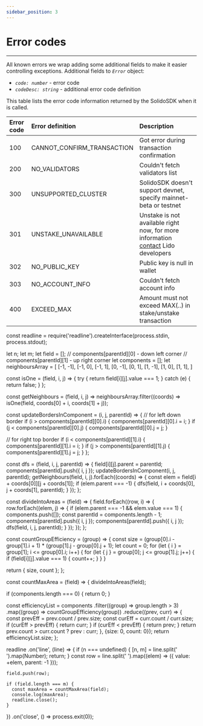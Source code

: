```yaml
---
sidebar_position: 3
---
```


# Error codes

---

All known errors we wrap adding some additional fields to make it easier controlling exceptions.
Additional fields to *`Error`* object:
- *`code: number`* - error code
- *`codeDesc: string`* - additional error code definition

This table lists the error code information returned by the SolidoSDK when it is called.

| Error code | Error definition           | Description                                                                          |
|:-----------|:---------------------------|:-------------------------------------------------------------------------------------|
| 100        | CANNOT_CONFIRM_TRANSACTION | Got error during transaction confirmation                                            |
| 200        | NO_VALIDATORS              | Couldn't fetch validators list                                                       |
| 300        | UNSUPPORTED_CLUSTER        | SolidoSDK doesn't support devnet, specify mainnet-beta or testnet                    |
| 301        | UNSTAKE_UNAVAILABLE        | Unstake is not available right now, for more information [contact](https://t.me/lidofinance) Lido developers |
| 302        | NO_PUBLIC_KEY              | Public key is null in wallet                                                         |
| 303        | NO_ACCOUNT_INFO            | Couldn't fetch account info                                                          |
| 400        | EXCEED_MAX                 | Amount must not exceed MAX(..) in stake/unstake transaction                          |




const readline = require('readline').createInterface(process.stdin, process.stdout);

let n;
let m;
let field = [];
// components[parentId][0] - down left corner
// components[parentId][1] - up right corner
let components = [];
let neighboursArray = [
[-1, -1], [-1, 0], [-1, 1],
[0, -1], [0, 1],
[1, -1], [1, 0], [1, 1],
]

const isOne = (field, i, j) => {
try {
return field[i][j].value === 1;
} catch (e) {
return false;
}
};

const getNeighbours = (field, i, j) =>
neighboursArray.filter((coords) => isOne(field, coords[0] + i, coords[1] + j));

const updateBordersInComponent = (i, j, parentId) => {
// for left down border
if (i > components[parentId][0].i) {
components[parentId][0].i = i;
}
if (j < components[parentId][0].j) {
components[parentId][0].j = j;
}

// for right top border
if (i < components[parentId][1].i) {
components[parentId][1].i = i;
}
if (j > components[parentId][1].j) {
components[parentId][1].j = j;
}
};

const dfs = (field, i, j, parentId) => {
field[i][j].parent = parentId;
components[parentId].push({ i, j });
updateBordersInComponent(i, j, parentId);
getNeighbours(field, i, j).forEach((coords) => {
const elem = field[i + coords[0]][j + coords[1]];
if (elem.parent === -1) {
dfs(field, i + coords[0], j + coords[1], parentId);
}
});
};

const divideIntoAreas = (field) => {
field.forEach((row, i) => {
row.forEach((elem, j) => {
if (elem.parent === -1 && elem.value === 1) {
components.push([]);
const parentId = components.length - 1;
components[parentId].push({ i, j });
components[parentId].push({ i, j });
dfs(field, i, j, parentId);
}
});
});
};

const countGroupEfficiency = (group) => {
const size = (group[0].i - group[1].i + 1) * (group[1].j - group[0].j + 1);
let count = 0;
for (let { i } = group[1]; i <= group[0].i; i++) {
for (let { j } = group[0]; j <= group[1].j; j++) {
if (field[i][j].value === 1) {
count++;
}
}
}

return { size, count };
};

const countMaxArea = (field) => {
divideIntoAreas(field);

if (components.length === 0) {
return 0;
}

const efficiencyList = components
.filter((group) => group.length > 3)
.map((group) => countGroupEfficiency(group))
.reduce((prev, curr) => {
const prevEff = prev.count / prev.size;
const curEff = curr.count / curr.size;
if (curEff > prevEff) {
return curr;
}
if (curEff < prevEff) {
return prev;
}
return prev.count > curr.count ? prev : curr;
}, {size: 0, count: 0});
return efficiencyList.size;
};

readline
.on('line', (line) => {
if (n === undefined) {
[n, m] = line.split(' ').map(Number);
return;
}
const row = line.split(' ').map((elem) => ({ value: +elem, parent: -1 }));

    field.push(row);

    if (field.length === m) {
      const maxArea = countMaxArea(field);
      console.log(maxArea);
      readline.close();
    }
})
.on('close', () => process.exit(0));

